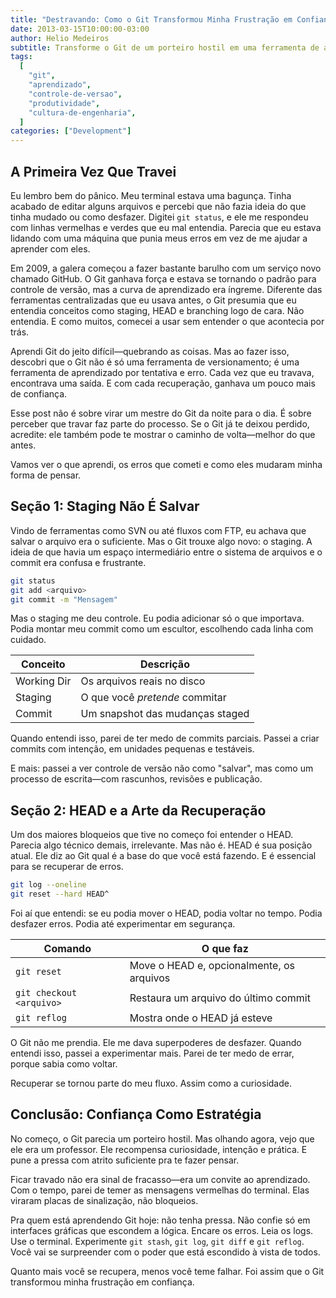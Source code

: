 ```yaml
---
title: "Destravando: Como o Git Transformou Minha Frustração em Confiança"
date: 2013-03-15T10:00:00-03:00
author: Helio Medeiros
subtitle: Transforme o Git de um porteiro hostil em uma ferramenta de aprendizado—descubra como abraçar os erros, entender staging e HEAD, e construir confiança através da recuperação
tags:
  [
    "git",
    "aprendizado",
    "controle-de-versao",
    "produtividade",
    "cultura-de-engenharia",
  ]
categories: ["Development"]
---
```


## A Primeira Vez Que Travei

Eu lembro bem do pânico. Meu terminal estava uma bagunça. Tinha acabado de editar alguns arquivos e percebi que não fazia ideia do que tinha mudado ou como desfazer. Digitei `git status`, e ele me respondeu com linhas vermelhas e verdes que eu mal entendia. Parecia que eu estava lidando com uma máquina que punia meus erros em vez de me ajudar a aprender com eles.

Em 2009, a galera começou a fazer bastante barulho com um serviço novo chamado GitHub. O Git ganhava força e estava se tornando o padrão para controle de versão, mas a curva de aprendizado era íngreme. Diferente das ferramentas centralizadas que eu usava antes, o Git presumia que eu entendia conceitos como staging, HEAD e branching logo de cara. Não entendia. E como muitos, comecei a usar sem entender o que acontecia por trás.

Aprendi Git do jeito difícil—quebrando as coisas. Mas ao fazer isso, descobri que o Git não é só uma ferramenta de versionamento; é uma ferramenta de aprendizado por tentativa e erro. Cada vez que eu travava, encontrava uma saída. E com cada recuperação, ganhava um pouco mais de confiança.

Esse post não é sobre virar um mestre do Git da noite para o dia. É sobre perceber que travar faz parte do processo. Se o Git já te deixou perdido, acredite: ele também pode te mostrar o caminho de volta—melhor do que antes.

Vamos ver o que aprendi, os erros que cometi e como eles mudaram minha forma de pensar.

## Seção 1: Staging Não É Salvar

Vindo de ferramentas como SVN ou até fluxos com FTP, eu achava que salvar o arquivo era o suficiente. Mas o Git trouxe algo novo: o staging. A ideia de que havia um espaço intermediário entre o sistema de arquivos e o commit era confusa e frustrante.

```bash
git status
git add <arquivo>
git commit -m "Mensagem"
```

Mas o staging me deu controle. Eu podia adicionar só o que importava. Podia montar meu commit como um escultor, escolhendo cada linha com cuidado.

| Conceito    | Descrição                       |
| ----------- | ------------------------------- |
| Working Dir | Os arquivos reais no disco      |
| Staging     | O que você _pretende_ commitar  |
| Commit      | Um snapshot das mudanças staged |

Quando entendi isso, parei de ter medo de commits parciais. Passei a criar commits com intenção, em unidades pequenas e testáveis.

E mais: passei a ver controle de versão não como "salvar", mas como um processo de escrita—com rascunhos, revisões e publicação.

## Seção 2: HEAD e a Arte da Recuperação

Um dos maiores bloqueios que tive no começo foi entender o HEAD. Parecia algo técnico demais, irrelevante. Mas não é. HEAD é sua posição atual. Ele diz ao Git qual é a base do que você está fazendo. E é essencial para se recuperar de erros.

```bash
git log --oneline
git reset --hard HEAD^
```

Foi aí que entendi: se eu podia mover o HEAD, podia voltar no tempo. Podia desfazer erros. Podia até experimentar em segurança.

| Comando                  | O que faz                                 |
| ------------------------ | ----------------------------------------- |
| `git reset`              | Move o HEAD e, opcionalmente, os arquivos |
| `git checkout <arquivo>` | Restaura um arquivo do último commit      |
| `git reflog`             | Mostra onde o HEAD já esteve              |

O Git não me prendia. Ele me dava superpoderes de desfazer. Quando entendi isso, passei a experimentar mais. Parei de ter medo de errar, porque sabia como voltar.

Recuperar se tornou parte do meu fluxo. Assim como a curiosidade.

## Conclusão: Confiança Como Estratégia

No começo, o Git parecia um porteiro hostil. Mas olhando agora, vejo que ele era um professor. Ele recompensa curiosidade, intenção e prática. E pune a pressa com atrito suficiente pra te fazer pensar.

Ficar travado não era sinal de fracasso—era um convite ao aprendizado. Com o tempo, parei de temer as mensagens vermelhas do terminal. Elas viraram placas de sinalização, não bloqueios.

Pra quem está aprendendo Git hoje: não tenha pressa. Não confie só em interfaces gráficas que escondem a lógica. Encare os erros. Leia os logs. Use o terminal. Experimente `git stash`, `git log`, `git diff` e `git reflog`. Você vai se surpreender com o poder que está escondido à vista de todos.

Quanto mais você se recupera, menos você teme falhar. Foi assim que o Git transformou minha frustração em confiança.
